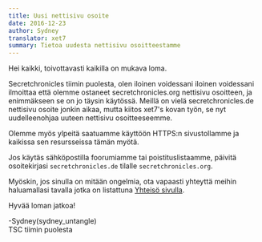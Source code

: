 ```yaml
---
title: Uusi nettisivu osoite
date: 2016-12-23
author: Sydney
translator: xet7
summary: Tietoa uudesta nettisivu osoitteestamme
---
```

Hei kaikki, toivottavasti kaikilla on mukava loma.

Secretchronicles tiimin puolesta, olen iloinen voidessani iloinen voidessani ilmoittaa että olemme ostaneet
secretchronicles.org nettisivu osoitteen, ja enimmäkseen se on jo täysin käytössä. Meillä on vielä
secretchronicles.de nettisivu osoite jonkin aikaa, mutta kiitos xet7's kovan työn, se nyt uudelleenohjaa
uuteen nettisivu osoitteeseemme.

Olemme myös ylpeitä saatuamme käyttöön HTTPS:n sivustollamme ja kaikissa sen resursseissa tämän myötä.

Jos käytäs sähköpostilla foorumiamme tai poistituslistaamme, päivitä osoitekirjasi
`secretchronicles.de` tilalle `secretchronicles.org`.

Myöskin, jos sinulla on mitään ongelmia, ota vapaasti yhteyttä meihin haluamallasi tavalla jotka on listattuna
[Yhteisö sivulla][1].

Hyvää loman jatkoa!

-Sydney(sydney_untangle)<br />
TSC tiimin puolesta

[1]: https://secretchronicles.org/fi/community/
